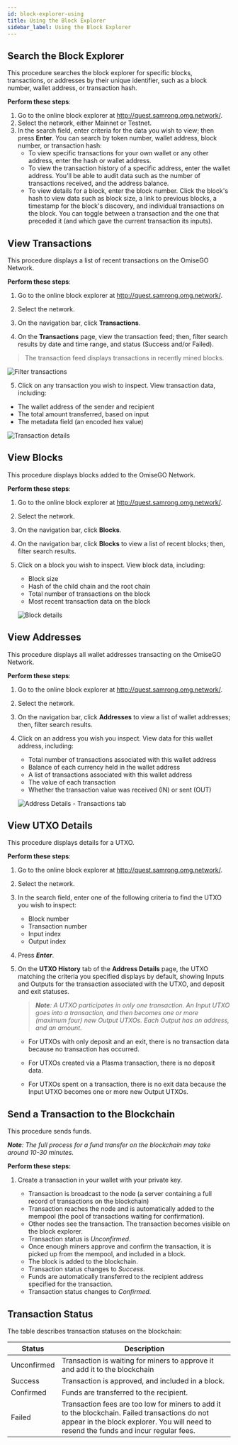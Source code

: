 ```yaml
---
id: block-explorer-using
title: Using the Block Explorer
sidebar_label: Using the Block Explorer
---
```


<!-- Links to block explorer
Dev: http://quest-dev.omg.network/
Staging: http://quest-staging.omg.network/ -->


## Search the Block Explorer

This procedure searches the block explorer for specific blocks, transactions, or addresses by their unique identifier, such as a block number, wallet address, or transaction hash.

**Perform these steps**: 
1. Go to the online block explorer at http://quest.samrong.omg.network/.
2. Select the network, either Mainnet or Testnet.
3. In the search field, enter criteria for the data you wish to view; then press **Enter**. 
   You can search by token number, wallet address, block number, or transaction hash: 
   - To view specific transactions for your own wallet or any other address, enter the hash or wallet address. 
   - To view the transaction history of a specific address, enter the wallet address. You'll be able to audit data such as the number of transactions received, and the address balance.
   - To view details for a block, enter the block number. Click the block's hash to view data such as block size, a link to previous blocks, a timestamp for the block's discovery, and individual transactions on the block. You can toggle between a transaction and the one that preceded it (and which gave the current transaction its inputs).

  


## View Transactions
This procedure displays a list of recent transactions on the OmiseGO Network.

**Perform these steps**:

1. Go to the online block explorer at http://quest.samrong.omg.network/.

2. Select the network.

3. On the navigation bar, click **Transactions**. 

4. On the **Transactions** page, view the transaction feed; then, filter search results by date and time range, and status (Success and/or Failed).

 > The transaction feed displays transactions in recently mined blocks.

  ![Filter transactions](assets/transactions-filtered.png)
  
5. Click on any transaction you wish to inspect. View transaction data, including:
  * The wallet address of the sender and recipient
  * The total amount transferred, based on input
  * The metadata field (an encoded hex value)

  
  ![Transaction details](assets/transaction-details.png)
  

## View Blocks
This procedure displays blocks added to the OmiseGO Network.

**Perform these steps**:

1. Go to the online block explorer at http://quest.samrong.omg.network/.

2. Select the network.

3. On the navigation bar, click **Blocks**.

6. On the navigation bar, click **Blocks** to view a list of recent blocks; then, filter search results. 

7. Click on a block you wish to inspect. View block data, including:
   * Block size
   * Hash of the child chain and the root chain
   * Total number of transactions on the block
   * Most recent transaction data on the block
   
   ![Block details](assets/block-details.png)


## View Addresses
This procedure displays all wallet addresses transacting on the OmiseGO Network.

**Perform these steps**:

1. Go to the online block explorer at http://quest.samrong.omg.network/.

2. Select the network.

3. On the navigation bar, click **Addresses** to view a list of wallet addresses; then, filter search results. 

4. Click on an address you wish you inspect. View data for this wallet address, including: 
    * Total number of transactions associated with this wallet address
    * Balance of each currency held in the wallet address
    * A list of transactions associated with this wallet address
    * The value of each transaction
    * Whether the transaction value was received (IN) or sent (OUT)
   
   ![Address Details - Transactions tab](assets/BE_address-details-UTXO-history.png)
   
   


## View UTXO Details
This procedure displays details for a UTXO. 

<!-- MIGHT NEED MORE CONTEXT HERE -->

**Perform these steps**:

1. Go to the online block explorer at http://quest.samrong.omg.network/.

2. Select the network.

3. In the search field, enter one of the following criteria to find the UTXO you wish to inspect: 
   * Block number
   * Transaction number
   * Input index
   * Output index

4. Press ***Enter***.

5. On the **UTXO History** tab of the **Address Details** page, the UTXO matching the criteria you specified displays by default, showing Inputs and Outputs for the transaction associated with the UTXO, and deposit and exit statuses. 

   > ***Note**: A UTXO participates in only one transaction. An Input UTXO goes into a transaction, and then becomes one or more (maximum four) new Output UTXOs. Each Output has an address, and an amount.*

   * For UTXOs with only deposit and an exit, there is no transaction data because no transaction has occurred. 

   * For UTXOs created via a Plasma transaction, there is no deposit data.

   * For UTXOs spent on a transaction, there is no exit data because the Input UTXO becomes one or more new Output UTXOs.
   


## Send a Transaction to the Blockchain
This procedure sends funds. 

<!-- STILL TO COMPLETE THE SEND TRANSACTION STEPS -->

***Note**: The full process for a fund transfer on the blockchain may take around 10-30 minutes.*

**Perform these steps:** 
1. Create a transaction in your wallet with your private key. 

   * Transaction is broadcast to the node (a server containing a full record of transactions on the blockchain)
   * Transaction reaches the node and is automatically added to the mempool (the pool of transactions waiting for confirmation).
   * Other nodes see the transaction. The transaction becomes visible on the block explorer.
   * Transaction status is *Unconfirmed*.
   * Once enough miners approve and confirm the transaction, it is picked up from the mempool, and included in a block. 
   * The block is added to the blockchain.
   * Transaction status changes to *Success*. 
   * Funds are automatically transferred to the recipient address specified for the transaction. 
   * Transaction status changes to *Confirmed*.
   
  

## Transaction Status

The table describes transaction statuses on the blockchain:

| Status     | Description   |
| ---        |  ---          |
| Unconfirmed | Transaction is waiting for miners to approve it and add it to the blockchain |
| Success    | Transaction is approved, and included in a block.  |
| Confirmed  | Funds are transferred to the recipient. | 
| Failed     | Transaction fees are too low for miners to add it to the blockchain. Failed transactions do not appear in the block explorer. You will need to resend the funds and incur regular fees.  |


<!-- Status 'Pending' not yet showing in BE v1. -->
	

<!-- Other things maybe to include?
* Ethereum block height
  See Etherscan block content here: https://rinkeby.etherscan.io/block/4821393
* contract_add
  Address of the smart contract 
* eth_synching
  Defines how the watcher is syncing with the Ethereum node. Either `False`, the watcher has caught up; or `True`, the watcher is trying to sync with Ethereum, and user needs to wait 
* last_seen / last_mined / last_validated
These fields provide details about the root chain block numbers where the child chain. Helpful for debugging Ethereum/Plasma connections
* height 
The child chain is composed of different services/apps, which are all synced to different Ethereum block heights. 
* Child chain block number
One child chain block can have many transactions. 
* Ethereum block number	 -->


